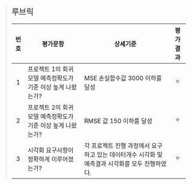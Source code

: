 >## **루브릭**
>
>|번호|평가문항|상세기준|평가결과|
>|:---:|---|---|:---:|
>|1|프로젝트 1의 회귀모델 예측정확도가 기준 이상 높게 나왔는가?|MSE 손실함수값 3000 이하를 달성|⭐|
>|2|프로젝트 2의 회귀모델 예측정확도가 기준 이상 높게 나왔는가?|RMSE 값 150 이하를 달성|⭐|
>|3|시각화 요구사항이 정확하게 이루어졌는가?|각 프로젝트 진행 과정에서 요구하고 있는 데이터개수 시각화 및 예측결과 시각화를 모두 진행하였다.|⭐|